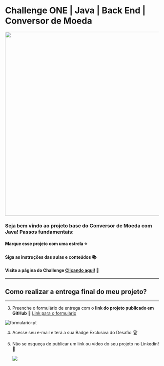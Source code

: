 # Challenge ONE | Java | Back End | Conversor de Moeda

<p align="center" >
     <img width="600" heigth="600" src="https://user-images.githubusercontent.com/91544872/163815902-db1c4e2d-a6e8-4f9b-85fa-757fd0bda39c.png">
</p>

### Seja bem vindo ao projeto base do Conversor de Moeda com Java! Passos fundamentais:

#### Marque esse projeto com uma estrela ⭐
#### Siga as instruções das aulas e conteúdos 📚
#### Visite a página do Challenge [Clicando aqui!](https://www.alura.com.br/challenges/oracle-one-back-end/conversordemoedas) 📃
---

## Como realizar a entrega final do meu projeto?
---

3) Preenche o formulário de entrega com o **link do projeto publicado em GitHub**
🔹 [Link para o formulário](https://lp.alura.com.br/alura-latam-entrega-challenge-one-portugues-back-end)

![formulario-pt](https://user-images.githubusercontent.com/91544872/218745409-d270d24a-1430-496a-b509-55c33838431d.png)

4) Acesse seu e-mail e terá a sua Badge Exclusiva do Desafio 🏆
5) Não se esqueça de publicar um link ou vídeo do seu projeto no Linkedin! 🏁

    <a href="https://www.linkedin.com/company/alura-latam/mycompany/" target="_blank"><img src="https://img.shields.io/badge/-LinkedIn-%230077B5?style=for-the-badge&logo=linkedin&logoColor=white" target="_blank"></a>    

